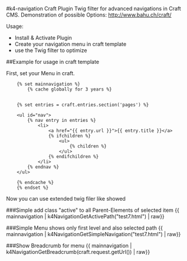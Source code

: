#k4-navigation Craft Plugin
Twig filter for advanced navigations in Craft CMS. Demonstration of possible Options: http://www.bahu.ch/craft/

Usage:
- Install & Activate Plugin
- Create your navigation menu in craft template
- use the Twig filter to optimize


##Example for usage in craft template

First, set your Menu in craft.

        {% set mainnavigation %}
            {% cache globally for 3 years %}


        {% set entries = craft.entries.section('pages') %}

        <ul id="nav">
            {% nav entry in entries %}
                <li>
                    <a href="{{ entry.url }}">{{ entry.title }}</a>
                    {% ifchildren %}
                        <ul>
                            {% children %}
                        </ul>
                    {% endifchildren %}
                </li>
            {% endnav %}
        </ul>

        {% endcache %}
        {% endset %}

Now you can use extended twig filer like showed 

###Simple add class "active" to all Parent-Elements of selected item
        {{ mainnavigation | k4NavigationGetActivePath("test7.html") | raw}} 

###Simple Menu shows only first level and also selected path
        {{ mainnavigation | k4NavigationGetSimpleNavigation("test7.html") | raw}} 

###Show Breadcrumb for menu
        {{ mainnavigation | k4NavigationGetBreadcrumb(craft.request.getUrl()) | raw}} 
